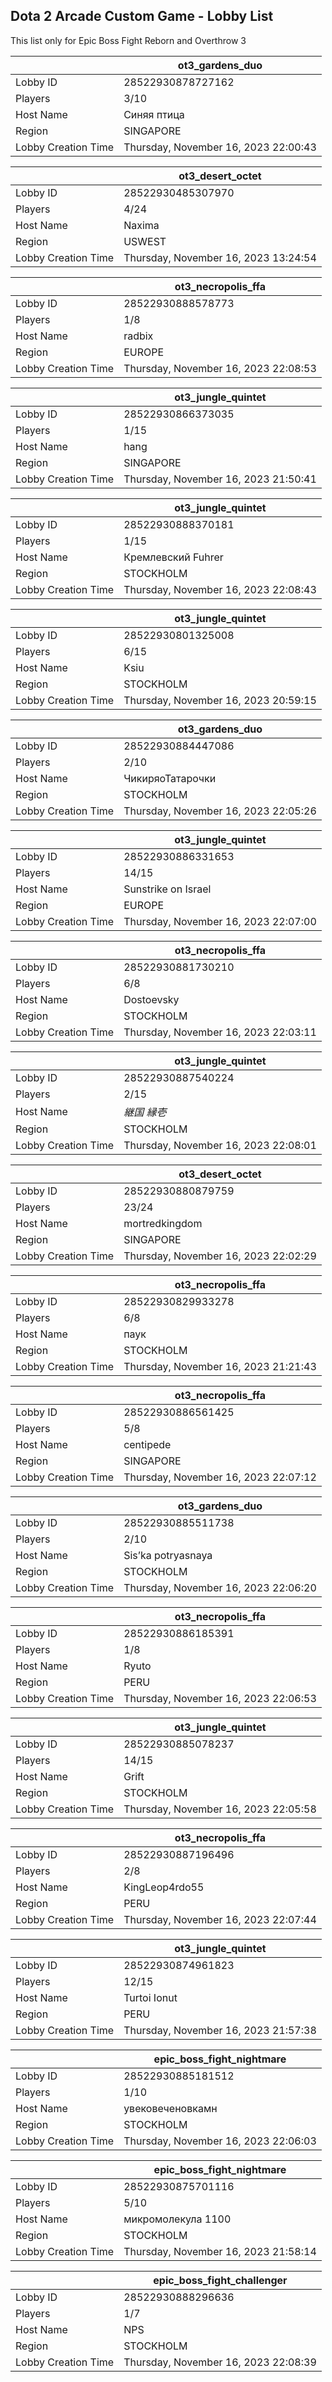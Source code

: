 ## Dota 2 Arcade Custom Game - Lobby List

This list only for Epic Boss Fight Reborn and Overthrow 3

|  | ot3_gardens_duo |
| ------ | ------ |
| Lobby ID | 28522930878727162 |
| Players | 3/10 |
| Host Name | Синяя птица |
| Region | SINGAPORE |
| Lobby Creation Time | Thursday, November 16, 2023 22:00:43 |


|  | ot3_desert_octet |
| ------ | ------ |
| Lobby ID | 28522930485307970 |
| Players | 4/24 |
| Host Name | Naxima |
| Region | USWEST |
| Lobby Creation Time | Thursday, November 16, 2023 13:24:54 |


|  | ot3_necropolis_ffa |
| ------ | ------ |
| Lobby ID | 28522930888578773 |
| Players | 1/8 |
| Host Name | radbix |
| Region | EUROPE |
| Lobby Creation Time | Thursday, November 16, 2023 22:08:53 |


|  | ot3_jungle_quintet |
| ------ | ------ |
| Lobby ID | 28522930866373035 |
| Players | 1/15 |
| Host Name | hang |
| Region | SINGAPORE |
| Lobby Creation Time | Thursday, November 16, 2023 21:50:41 |


|  | ot3_jungle_quintet |
| ------ | ------ |
| Lobby ID | 28522930888370181 |
| Players | 1/15 |
| Host Name | Кремлевский Fuhrer |
| Region | STOCKHOLM |
| Lobby Creation Time | Thursday, November 16, 2023 22:08:43 |


|  | ot3_jungle_quintet |
| ------ | ------ |
| Lobby ID | 28522930801325008 |
| Players | 6/15 |
| Host Name | Ksiu |
| Region | STOCKHOLM |
| Lobby Creation Time | Thursday, November 16, 2023 20:59:15 |


|  | ot3_gardens_duo |
| ------ | ------ |
| Lobby ID | 28522930884447086 |
| Players | 2/10 |
| Host Name | ЧикиряоТатарочки |
| Region | STOCKHOLM |
| Lobby Creation Time | Thursday, November 16, 2023 22:05:26 |


|  | ot3_jungle_quintet |
| ------ | ------ |
| Lobby ID | 28522930886331653 |
| Players | 14/15 |
| Host Name | Sunstrike on Israel |
| Region | EUROPE |
| Lobby Creation Time | Thursday, November 16, 2023 22:07:00 |


|  | ot3_necropolis_ffa |
| ------ | ------ |
| Lobby ID | 28522930881730210 |
| Players | 6/8 |
| Host Name | Dostoevsky |
| Region | STOCKHOLM |
| Lobby Creation Time | Thursday, November 16, 2023 22:03:11 |


|  | ot3_jungle_quintet |
| ------ | ------ |
| Lobby ID | 28522930887540224 |
| Players | 2/15 |
| Host Name | _継国 縁壱_ |
| Region | STOCKHOLM |
| Lobby Creation Time | Thursday, November 16, 2023 22:08:01 |


|  | ot3_desert_octet |
| ------ | ------ |
| Lobby ID | 28522930880879759 |
| Players | 23/24 |
| Host Name | mortredkingdom |
| Region | SINGAPORE |
| Lobby Creation Time | Thursday, November 16, 2023 22:02:29 |


|  | ot3_necropolis_ffa |
| ------ | ------ |
| Lobby ID | 28522930829933278 |
| Players | 6/8 |
| Host Name | паук |
| Region | STOCKHOLM |
| Lobby Creation Time | Thursday, November 16, 2023 21:21:43 |


|  | ot3_necropolis_ffa |
| ------ | ------ |
| Lobby ID | 28522930886561425 |
| Players | 5/8 |
| Host Name | centipede |
| Region | SINGAPORE |
| Lobby Creation Time | Thursday, November 16, 2023 22:07:12 |


|  | ot3_gardens_duo |
| ------ | ------ |
| Lobby ID | 28522930885511738 |
| Players | 2/10 |
| Host Name | Sis’ka potryasnaya |
| Region | STOCKHOLM |
| Lobby Creation Time | Thursday, November 16, 2023 22:06:20 |


|  | ot3_necropolis_ffa |
| ------ | ------ |
| Lobby ID | 28522930886185391 |
| Players | 1/8 |
| Host Name | Ryuto |
| Region | PERU |
| Lobby Creation Time | Thursday, November 16, 2023 22:06:53 |


|  | ot3_jungle_quintet |
| ------ | ------ |
| Lobby ID | 28522930885078237 |
| Players | 14/15 |
| Host Name | Grift |
| Region | STOCKHOLM |
| Lobby Creation Time | Thursday, November 16, 2023 22:05:58 |


|  | ot3_necropolis_ffa |
| ------ | ------ |
| Lobby ID | 28522930887196496 |
| Players | 2/8 |
| Host Name | KingLeop4rdo55 |
| Region | PERU |
| Lobby Creation Time | Thursday, November 16, 2023 22:07:44 |


|  | ot3_jungle_quintet |
| ------ | ------ |
| Lobby ID | 28522930874961823 |
| Players | 12/15 |
| Host Name | Turtoi Ionut |
| Region | PERU |
| Lobby Creation Time | Thursday, November 16, 2023 21:57:38 |


|  | epic_boss_fight_nightmare |
| ------ | ------ |
| Lobby ID | 28522930885181512 |
| Players | 1/10 |
| Host Name | увековеченовкамн |
| Region | STOCKHOLM |
| Lobby Creation Time | Thursday, November 16, 2023 22:06:03 |


|  | epic_boss_fight_nightmare |
| ------ | ------ |
| Lobby ID | 28522930875701116 |
| Players | 5/10 |
| Host Name | микромолекула 1100 |
| Region | STOCKHOLM |
| Lobby Creation Time | Thursday, November 16, 2023 21:58:14 |


|  | epic_boss_fight_challenger |
| ------ | ------ |
| Lobby ID | 28522930888296636 |
| Players | 1/7 |
| Host Name | NPS |
| Region | STOCKHOLM |
| Lobby Creation Time | Thursday, November 16, 2023 22:08:39 |



